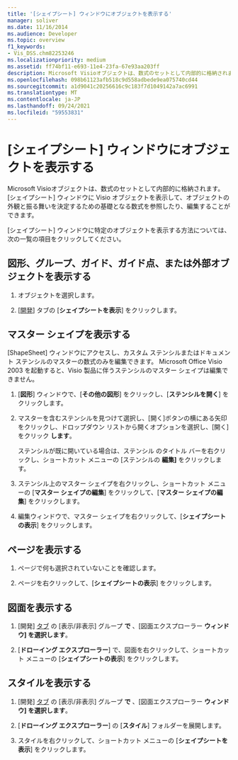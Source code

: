 ```yaml
---
title: '[シェイプシート] ウィンドウにオブジェクトを表示する'
manager: soliver
ms.date: 11/16/2014
ms.audience: Developer
ms.topic: overview
f1_keywords:
- Vis_DSS.chm82253246
ms.localizationpriority: medium
ms.assetid: ff74bf11-e693-11e4-23fa-67e93aa203ff
description: Microsoft Visioオブジェクトは、数式のセットとして内部的に格納されます。 [シェイプシート] ウィンドウに Visio オブジェクトを表示して、オブジェクトの外観と振る舞いを決定するための基礎となる数式を参照したり、編集することができます。
ms.openlocfilehash: 098b61123afb518c9d558adbede9ea075740cd44
ms.sourcegitcommit: a1d9041c20256616c9c183f7d1049142a7ac6991
ms.translationtype: MT
ms.contentlocale: ja-JP
ms.lasthandoff: 09/24/2021
ms.locfileid: "59553831"
---
```

# <a name="show-an-object-in-the-shapesheet-window"></a>[シェイプシート] ウィンドウにオブジェクトを表示する

Microsoft Visioオブジェクトは、数式のセットとして内部的に格納されます。 [シェイプシート] ウィンドウに Visio オブジェクトを表示して、オブジェクトの外観と振る舞いを決定するための基礎となる数式を参照したり、編集することができます。
  
[シェイプシート] ウィンドウに特定のオブジェクトを表示する方法については、次の一覧の項目をクリックしてください。
  
## <a name="show-a-shape-group-guide-guide-point-or-foreign-object"></a>図形、グループ、ガイド、ガイド点、または外部オブジェクトを表示する

1. オブジェクトを選択します。
    
2. [[開発](run-in-developer-mode-display-the-developer-tab.md)] タブの [**シェイプシートを表示**] をクリックします。
    
## <a name="show-a-master"></a>マスター シェイプを表示する

[ShapeSheet] ウィンドウにアクセスし、カスタム ステンシルまたはドキュメント ステンシルのマスターの数式のみを編集できます。 Microsoft Office Visio 2003 を起動すると、Visio 製品に伴うステンシルのマスター シェイプは編集できません。
  
1. [**図形**] ウィンドウで、[**その他の図形**] をクリックし、[**ステンシルを開く**] をクリックします。
    
2. マスターを含むステンシルを見つけて選択し、[開く]ボタンの横にある矢印をクリックし、ドロップダウン リストから開くオプションを選択し、[開く] をクリック **します**。 
    
    ステンシルが既に開いている場合は、ステンシル のタイトル バーを右クリックし、ショートカット メニューの [ステンシルの **編集]** をクリックします。 
    
3. ステンシル上のマスター シェイプを右クリックし、ショートカット メニューの [**マスター シェイプの編集**] をクリックして、[**マスター シェイプの編集**] をクリックします。
    
4. 編集ウィンドウで、マスター シェイプを右クリックして、[**シェイプシートの表示**] をクリックします。
    
## <a name="show-a-page"></a>ページを表示する

1. ページで何も選択されていないことを確認します。
    
2. ページを右クリックして、[**シェイプシートの表示**] をクリックします。
    
## <a name="show-a-document"></a>図面を表示する

1. [開発] [タブ](run-in-developer-mode-display-the-developer-tab.md) の [表示/非表示] グループ **で** 、[図面エクスプローラー **ウィンドウ] を選択します**。
    
2. [**ドローイング エクスプローラー**] で、図面を右クリックして、ショートカット メニューの [**シェイプシートの表示**] をクリックします。 
    
## <a name="show-a-style"></a>スタイルを表示する

1. [開発] [タブ](run-in-developer-mode-display-the-developer-tab.md) の [表示/非表示] グループ **で** 、[図面エクスプローラー **ウィンドウ] を選択します**。
    
2. [**ドローイング エクスプローラー**] の [**スタイル**] フォルダーを展開します。 
    
3. スタイルを右クリックして、ショートカット メニューの [**シェイプシートを表示**] をクリックします。 
    

